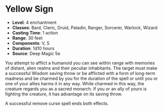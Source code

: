 # Yellow Sign

- **Level**: 4 enchantment
- **Classes**: Bard, Cleric, Druid, Paladin, Ranger, Sorcerer, Warlock, Wizard
- **Casting Time**: 1 action
- **Range**: 30 feet
- **Components**: V, S
- **Duration**: 1d10 hours
- **Source**: Deep Magic 5e

You attempt to afflict a humanoid you can see within range with memories of distant, alien realms and their peculiar inhabitants. The target must make a successful Wisdom saving throw or be afflicted with a form of long-term madness and be charmed by you for the duration of the spell or until you or one of your allies harms it in any way. While charmed in this way, the creature regards you as a sacred monarch. If you or an ally of yours is fighting the creature, it has advantage on its saving throw.

A successful remove curse spell ends both effects.

